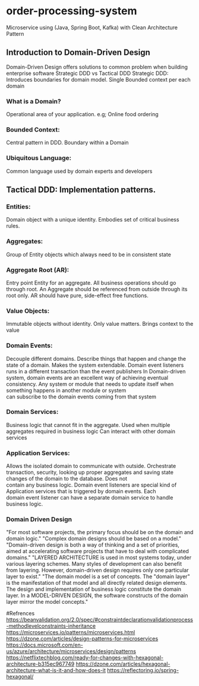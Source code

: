# order-processing-system
Microservice using (Java, Spring Boot, Kafka) with Clean Architecture Pattern
## Introduction to Domain-Driven Design
Domain-Driven Design offers solutions to common problem when building enterprise software
Strategic DDD vs Tactical DDD
Strategic DDD: Introduces boundaries for domain model. Single Bounded context per each domain
### What is a Domain? 
Operational area of your application. e.g;  Online food ordering
### Bounded Context: 
Central pattern in DDD. Boundary within a Domain
### Ubiquitous Language: 
Common language used by domain experts and developers
## Tactical DDD: Implementation patterns.
### Entities: 
Domain object with a unique identity. Embodies set of critical business rules.
### Aggregates: 
Group of Entity objects which always need to be in consistent state
### Aggregate Root (AR): 
Entry point Entity for an aggregate. All business operations should go through root.
An Aggregate should be referenced from outside through its root only. AR should have pure, side-effect free functions.
### Value Objects: 
Immutable objects without identity. Only value matters. Brings context to the value
### Domain Events: 
Decouple different domains. Describe things that happen and change the state of a domain.
Makes the system extendable. Domain event listeners runs in a different transaction than the event publishers
In  Domain-driven system, domain events are an excellent way of achieving eventual consistency. 
Any system or module that needs to update itself when something happens in another module or system    
can subscribe to the domain events coming from that system
### Domain Services: 
Business logic that cannot fit in the aggregate. Used when multiple aggregates required in 
business logic Can interact with other domain services
### Application Services: 
Allows the isolated domain to communicate with outside. Orchestrate transaction,
security, looking up proper aggregates and saving state changes of the domain to the database. Does not  
contain any business logic.
Domain event listeners are special kind of Application services that is triggered by domain events. Each   
domain event listener can have a separate domain service to handle business logic.
### Domain Driven Design 
"For most software projects, the primary focus should be on the domain and domain logic."
"Complex domain designs should be based on a model." 
"Domain-driven design is both a way of thinking and a set of priorities, aimed at accelerating 
 software projects that have to deal with complicated domains."
"LAYERED ARCHITECTURE is used in most systems today, under various layering schemes. 
 Many styles of development can also benefit from layering. However, domain-driven design requires 
 only one particular layer to exist."
"The domain model is a set of concepts. The "domain layer" is the manifestation of that model and 
 all directly related design elements. The design and implementation of business logic constitute 
 the domain layer. In a MODEL-DRIVEN DESIGN, the software constructs of the domain layer mirror the model concepts."

#Refrences
https://beanvalidation.org/2.0/spec/#constraintdeclarationvalidationprocess-methodlevelconstraints-inheritance
https://microservices.io/patterns/microservices.html
https://dzone.com/articles/design-patterns-for-microservices
https://docs.microsoft.com/en-us/azure/architecture/microservices/design/patterns
https://netflixtechblog.com/ready-for-changes-with-hexagonal-architecture-b315ec967749
https://dzone.com/articles/hexagonal-architecture-what-is-it-and-how-does-it
https://reflectoring.io/spring-hexagonal/




